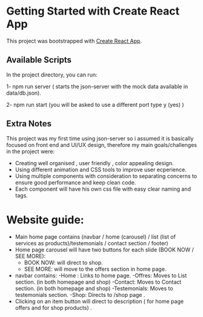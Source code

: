 # Getting Started with Create React App

This project was bootstrapped with [Create React App](https://github.com/facebook/create-react-app).

## Available Scripts

In the project directory, you can run:

1- npm run server ( starts the json-server with the mock data available in data/db.json).

2- npm run start (you will be asked to use a different port type y (yes) )

## Extra Notes

This project was my first time using json-server so i assumed it is basically focused on front end and UI/UX design, therefore my main goals/challenges in the project were:

- Creating well organised , user friendly , color appealing design.
- Using different animation and CSS tools to improve user ecperience.
- Using multiple components with consideration to separating concerns to ensure good performance and keep clean code.
- Each component will have his own css file with easy clear naming and tags.

# Website guide: 

* Main home page contains (navbar / home (carousel) / list (list of services as products)/testemonials / contact section / footer)
* Home page carousel will have two buttons for each slide (BOOK NOW / SEE MORE):
   - BOOK NOW: will direct to shop.
   - SEE MORE: will move to the offers section in home page.
* navbar contains: 
  -Home : Links to home page.
  -Offres: Moves to List section. (in both homepage and shop)
  -Contact: Moves to Contact section. (in both homepage and shop)
  -Testemonials: Moves to testemonials section.
  -Shop: Directs to /shop page .
* Clicking on an item button will direct to description ( for home page offers and for shop products) .

